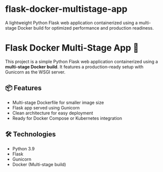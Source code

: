 # flask-docker-multistage-app

A lightweight Python Flask web application containerized using a multi-stage Docker build for optimized performance and production readiness.

# Flask Docker Multi-Stage App 🚀

This project is a simple Python Flask web application containerized using a **multi-stage Docker build**. It features a production-ready setup with Gunicorn as the WSGI server.

## 📦 Features

- Multi-stage Dockerfile for smaller image size
- Flask app served using Gunicorn
- Clean architecture for easy deployment
- Ready for Docker Compose or Kubernetes integration

## 🛠️ Technologies

- Python 3.9
- Flask
- Gunicorn
- Docker (Multi-stage build)
